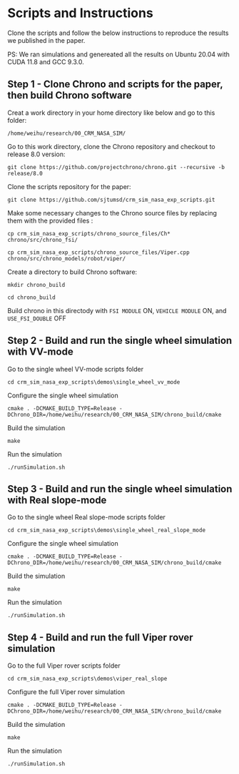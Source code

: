 # Scripts and Instructions
Clone the scripts and follow the below instructions to reproduce the results we published in the paper.

PS: We ran simulations and genereated all the results on Ubuntu 20.04 with CUDA 11.8 and GCC 9.3.0.


## Step 1 - Clone Chrono and scripts for the paper, then build Chrono software
Creat a work directory in your home directory like below and go to this folder: 

```/home/weihu/research/00_CRM_NASA_SIM/```

Go to this work directory, clone the Chrono repository and checkout to release 8.0 version: 

```git clone https://github.com/projectchrono/chrono.git --recursive -b release/8.0```

Clone the scripts repository for the paper: 

```git clone https://github.com/sjtumsd/crm_sim_nasa_exp_scripts.git```

Make some necessary changes to the Chrono source files by replacing them with the provided files : 

```cp crm_sim_nasa_exp_scripts/chrono_source_files/Ch* chrono/src/chrono_fsi/```

```cp crm_sim_nasa_exp_scripts/chrono_source_files/Viper.cpp chrono/src/chrono_models/robot/viper/```

Create a directory to build Chrono software:

```mkdir chrono_build```

```cd chrono_build```

Build chrono in this directody with ```FSI MODULE``` ON, ```VEHICLE MODULE``` ON, and ```USE_FSI_DOUBLE``` OFF


## Step 2 - Build and run the single wheel simulation with VV-mode
Go to the single wheel VV-mode scripts folder 

```cd crm_sim_nasa_exp_scripts\demos\single_wheel_vv_mode```

Configure the single wheel simulation 

```cmake . -DCMAKE_BUILD_TYPE=Release -DChrono_DIR=/home/weihu/research/00_CRM_NASA_SIM/chrono_build/cmake```

Build the simulation

```make```

Run the simulation

```./runSimulation.sh```


## Step 3 - Build and run the single wheel simulation with Real slope-mode
Go to the single wheel Real slope-mode scripts folder 

```cd crm_sim_nasa_exp_scripts\demos\single_wheel_real_slope_mode```

Configure the single wheel simulation 

```cmake . -DCMAKE_BUILD_TYPE=Release -DChrono_DIR=/home/weihu/research/00_CRM_NASA_SIM/chrono_build/cmake```

Build the simulation

```make```

Run the simulation

```./runSimulation.sh```

## Step 4 - Build and run the full Viper rover simulation
Go to the full Viper rover scripts folder 

```cd crm_sim_nasa_exp_scripts\demos\viper_real_slope```

Configure the full Viper rover simulation 

```cmake . -DCMAKE_BUILD_TYPE=Release -DChrono_DIR=/home/weihu/research/00_CRM_NASA_SIM/chrono_build/cmake```

Build the simulation

```make```

Run the simulation

```./runSimulation.sh```